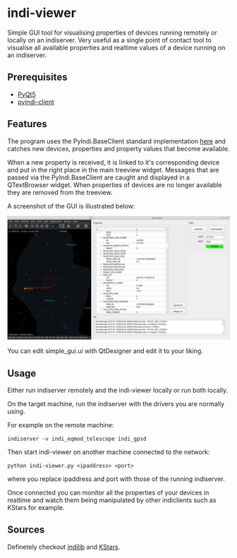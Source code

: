 # indi-viewer

Simple GUI tool for visualising properties of devices running remotely or locally
on an indiserver. Very useful as a single point of contact tool to visualise all
available properties and realtime values of a device running on an indiserver.

## Prerequisites

* [PyQt5](https://pypi.org/project/PyQt5/)
* [pyindi-client](https://pypi.org/project/pyindi-client/)

## Features

The program uses the PyIndi.BaseClient standard implementation [here](https://indilib.org/support/tutorials/166-installing-and-using-the-python-pyndi-client-on-raspberry-pi.html)
and catches new devices, properties and property values that become available.

When a new property is received, it is linked to it's corresponding device and
put in the right place in the main treeview widget. Messages that are passed via
the PyIndi.BaseClient are caught and displayed in a QTextBrowser widget. When
properties of devices are no longer available they are removed from the treeview.

A screenshot of the GUI is illustrated below:

![screenshot](img/screenshot.png)

You can edit simple_gui.ui with QtDesigner and edit it to your liking.

## Usage

Either run indiserver remotely and the indi-viewer locally or run both locally.

On the target machine, run the indiserver with the drivers you are normally using.

For example on the remote machine:
```
indiserver -v indi_eqmod_telescope indi_gpsd
```

Then start indi-viewer on another machine connected to the network:
```
python indi-viewer.py <ipaddress> <port>
```
where you replace ipaddress and port with those of the running indiserver.

Once connected you can monitor all the properties of your devices in realtime and watch
them being manipulated by other indiclients such as KStars for example.

## Sources

Definetely checkout [indilib](https://www.indilib.org) and [KStars](https://edu.kde.org/kstars/).
